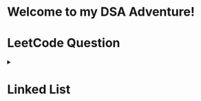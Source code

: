 # Welcome to my DSA Adventure!
# LeetCode Question

<details>
  <summary><h1>Linked List</h1></summary>

| **S#** | **Question#** |                                **Difficulty**                                 |                                                **Questions**                                                                              |                                                     **Solutions**                                               |
| :----: | :-----------: | :----------------------------------------------------------------------: | :-------------------------------------------------------------------------------------------------------------------------------------------:  | :-------------------------------------------------------------------------------------------------------------: |
| **01** |       876     | <img src='https://img.shields.io/badge/Easy-darkcyan' alt='Easy'/>       | [Middle node of the linked list](https://leetcode.com/problems/middle-of-the-linked-list/description/)                                         | [Middle node of the linked list](https://leetcode.com/submissions/detail/1355030579/)                           |
| **02** |       206     | <img src='https://img.shields.io/badge/Easy-darkcyan' alt='Easy'/>       | [Reverse Linked List](https://leetcode.com/problems/reverse-linked-list/description/)                                                          | [Reverse Linked List](https://leetcode.com/submissions/detail/1361411532/)                                      |

</details>
